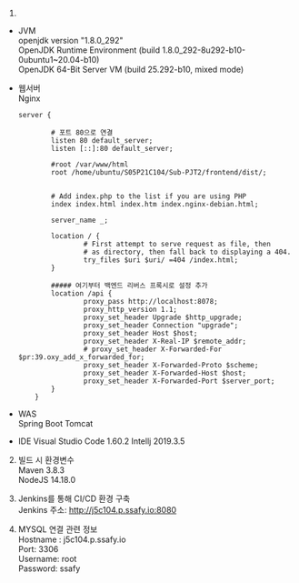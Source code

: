 1)
- JVM  
    openjdk version "1.8.0_292"  
    OpenJDK Runtime Environment (build 1.8.0_292-8u292-b10-0ubuntu1~20.04-b10)  
    OpenJDK 64-Bit Server VM (build 25.292-b10, mixed mode)  

- 웹서버  
    Nginx  
    ```
    server {

            # 포트 80으로 연결
            listen 80 default_server;
            listen [::]:80 default_server;

            #root /var/www/html
            root /home/ubuntu/S05P21C104/Sub-PJT2/frontend/dist/;


            # Add index.php to the list if you are using PHP
            index index.html index.htm index.nginx-debian.html;

            server_name _;

            location / {
                    # First attempt to serve request as file, then
                    # as directory, then fall back to displaying a 404.
                    try_files $uri $uri/ =404 /index.html;
            }

            ##### 여기부터 백엔드 리버스 프록시로 설정 추가
            location /api {
                    proxy_pass http://localhost:8078;
                    proxy_http_version 1.1;
                    proxy_set_header Upgrade $http_upgrade;
                    proxy_set_header Connection "upgrade";
                    proxy_set_header Host $host;
                    proxy_set_header X-Real-IP $remote_addr;
                    # proxy_set_header X-Forwarded-For $pr:39.oxy_add_x_forwarded_for;
                    proxy_set_header X-Forwarded-Proto $scheme;
                    proxy_set_header X-Forwarded-Host $host;
                    proxy_set_header X-Forwarded-Port $server_port;
            }
        }
    ```


- WAS  
    Spring Boot Tomcat

- IDE
    Visual Studio Code 1.60.2
    Intellj 2019.3.5

2)  
    빌드 시 환경변수  
    Maven 3.8.3  
    NodeJS 14.18.0  

3)  
    Jenkins를 통해 CI/CD 환경 구축  
    Jenkins 주소: http://j5c104.p.ssafy.io:8080  

4)  
    MYSQL 연결 관련 정보  
    Hostname : j5c104.p.ssafy.io  
    Port: 3306  
    Username: root  
    Password: ssafy  
